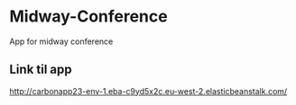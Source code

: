 # Midway-Conference
App for midway conference


## Link til app  
http://carbonapp23-env-1.eba-c9yd5x2c.eu-west-2.elasticbeanstalk.com/
